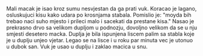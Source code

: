 Mali macak je isao kroz sumu nesvjestan da ga prati vuk.
Koracao je lagano, osluskujuci kisu kako udara po krosnjama stabala.
Pomislio je: "moyda bih trebao naci suho mjesto i prileci malo i sacekati da prestane kisa."
Nasao je prekrasno drvo sa velikom dupljom u podnozju, dovoljno  velikom da se u nju smjesti desetero macka. 
Duplja je bila ispunjena liscem palim sa stabla koje je u duplju unjeo vjetar. 
Legao se na lisce i u roku par minuta vec je utonuo u dubok san.
Vuk je usao u duplju i zaklao macica u snu.
